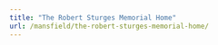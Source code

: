 ```yaml
---
title: "The Robert Sturges Memorial Home"
url: /mansfield/the-robert-sturges-memorial-home/
---
```

